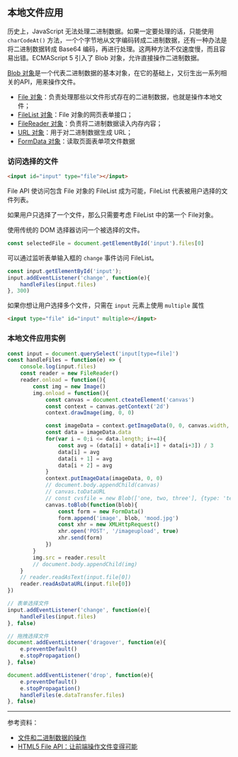 ## 本地文件应用

历史上，JavaScript 无法处理二进制数据。如果一定要处理的话，只能使用 `charCodeAt()` 方法，一个个字节地从文字编码转成二进制数据，还有一种办法是将二进制数据转成 Base64 编码，再进行处理。这两种方法不仅速度慢，而且容易出错。ECMAScript 5 引入了 Blob 对象，允许直接操作二进制数据。

[Blob 对象](../../browser-object-model/the-other-web-api/the-blob-object.md)是一个代表二进制数据的基本对象，在它的基础上，又衍生出一系列相关的API，用来操作文件。

- [File 对象](../../browser-object-model/the-other-web-api/the-file-object.md)：负责处理那些以文件形式存在的二进制数据，也就是操作本地文件；
- [FileList 对象](../../browser-object-model/the-other-web-api/the-file-list-object.md)：File 对象的网页表单接口；
- [FileReader 对象](../../browser-object-model/the-other-web-api/the-file-reader-object.md)：负责将二进制数据读入内存内容；
- [URL 对象](../../browser-object-model/the-other-web-api/the-url-object.md)：用于对二进制数据生成 URL；
- [FormData 对象](../../browser-object-model/the-other-web-api/the-form-data-object.md)：读取页面表单项文件数据

### 访问选择的文件

```html
<input id="input" type="file"></input>
```

File API 使访问包含 File 对象的 FileList 成为可能，FileList 代表被用户选择的文件列表。

如果用户只选择了一个文件，那么只需要考虑 FileList 中的第一个 File对象。

使用传统的 DOM 选择器访问一个被选择的文件。

```js
const selectedFile = document.getElementById('input').files[0]
```

可以通过监听表单输入框的 `change` 事件访问 FileList。

```js
const input.getElementById('input');
input.addEventListener('change', function(e){
    handleFiles(input.files)
}, 300)
```

如果你想让用户选择多个文件，只需在 `input` 元素上使用 `multiple` 属性

```html
<input type="file" id="input" multiple></input>
```

### 本地文件应用实例

```js
const input = document.querySelect('input[type=file]')
const handleFiles = function(e) => {
    console.log(input.files)
    const reader = new FileReader()
    reader.onload = function(){
        const img = new Image()
        img.onload = function(){
            const canvas = document.cteateElement('canvas')
            const context = canvas.getContext('2d')
            context.drawImage(img, 0, 0)

            const imageData = context.getImageData(0, 0, canvas.width, canvas.height)
            const data = imageData.data
            for(var i = 0;i <= data.length; i+=4){
                const avg = (data[i] + data[i+1] + data[i+3]) / 3
                data[i] = avg
                data[i + 1] = avg
                data[i + 2] = avg
            }
            context.putImageData(imageData, 0, 0)
            // document.body.appendChild(canvas)
            // canvas.toDataURL
            // const cvsfile = new Blob(['one, two, three'], {type: 'text/csv'})
            canvas.toBlob(function(blob){
                const form = new FormData()
                form.append('image', blob, 'mood.jpg')
                const xhr = new XMLHttpRequest()
                xhr.open('POST', '/imageupload', true)
                xhr.send(form)
            })
        }
        img.src = reader.result
        // document.body.appendChild(img)
    }
    // reader.readAsText(input.file[0])
    reader.readAsDataURL(input.file[0])
})

// 表单选择文件
input.addEventListener('change', function(e){
	handleFiles(input.files)
}, false)

// 拖拽选择文件
document.addEventListener('dragover', function(e){
    e.preventDefault()
    e.stopPropagation()
}, false)

document.addEventListener('drop', function(e){
    e.preventDefault()
    e.stopPropagation()
    handleFiles(e.dataTransfer.files)
}, false)
```

---

参考资料：

- [文件和二进制数据的操作](http://javascript.ruanyifeng.com/htmlapi/file.html)
- [HTML5 File API：让前端操作文件变得可能](https://www.cnblogs.com/zichi/p/html5-file-api.html)